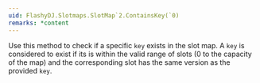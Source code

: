 ```yaml
---
uid: FlashyDJ.Slotmaps.SlotMap`2.ContainsKey(`0)
remarks: *content
---
```


Use this method to check if a specific <code class="paramref">key</code> exists in the slot map. A <code class="paramref">key</code> is considered to exist if its <see cref="SlotKey.Index"/> is within the valid range of slots (0 to the capacity of the map) and the corresponding slot has the same version as the provided <code class="paramref">key</code>.